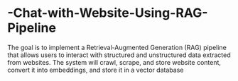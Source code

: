 # -Chat-with-Website-Using-RAG-Pipeline
The goal is to implement a Retrieval-Augmented Generation (RAG) pipeline that allows users to  interact with structured and unstructured data extracted from websites. The system will crawl,  scrape, and store website content, convert it into embeddings, and store it in a vector database
